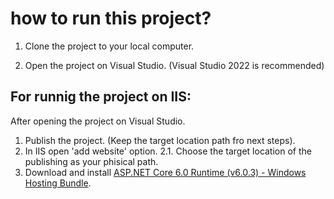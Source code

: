 # how to run this project?
 1. Clone the project to your local computer.

 2. Open the project on Visual Studio. (Visual Studio 2022 is recommended)

## For runnig the project on IIS:	
 After opening the project on Visual Studio.
 1. Publish the project. (Keep the target location path fro next steps).
 2. In IIS open 'add website' option.
 2.1.	Choose the target location of the publishing as your phisical path.
 3. Download and install [ASP.NET Core 6.0 Runtime (v6.0.3) - Windows Hosting Bundle](https://dotnet.microsoft.com/en-us/download/dotnet/thank-you/runtime-aspnetcore-6.0.3-windows-hosting-bundle-installer).
